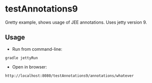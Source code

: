 # testAnnotations9

Gretty example, shows usage of JEE annotations. Uses jetty version 9.

## Usage

- Run from command-line:

```
gradle jettyRun
```

- Open in browser:

```
http://localhost:8080/testAnnotations9/annotations/whatever
```
